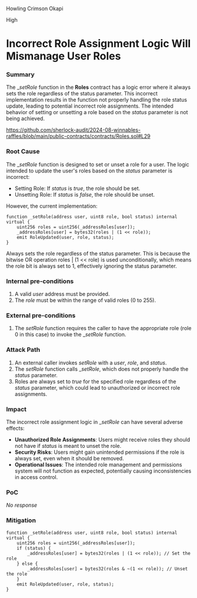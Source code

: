 Howling Crimson Okapi

High

# Incorrect Role Assignment Logic Will Mismanage User Roles

### Summary

The __setRole_ function in the **Roles** contract has a logic error where it always sets the role regardless of the status parameter. This incorrect implementation results in the function not properly handling the role status update, leading to potential incorrect role assignments. The intended behavior of setting or unsetting a role based on the _status_ parameter is not being achieved.

https://github.com/sherlock-audit/2024-08-winnables-raffles/blob/main/public-contracts/contracts/Roles.sol#L29

### Root Cause

The __setRole_ function is designed to set or unset a role for a user. The logic intended to update the user's roles based on the _status_ parameter is incorrect:


- Setting Role: If _status_ is _true_, the role should be set.
- Unsetting Role: If _status_ is _false_, the role should be unset.

However, the current implementation:

```solidity
function _setRole(address user, uint8 role, bool status) internal virtual {
    uint256 roles = uint256(_addressRoles[user]);
    _addressRoles[user] = bytes32(roles | (1 << role));
    emit RoleUpdated(user, role, status);
}
```

Always sets the role regardless of the status parameter. This is because the bitwise OR operation roles | (1 << role) is used unconditionally, which means the role bit is always set to 1, effectively ignoring the status parameter.

### Internal pre-conditions

1. A valid _user_ address must be provided.
2. The _role_ must be within the range of valid roles (0 to 255).

### External pre-conditions

1. The _setRole_ function requires the caller to have the appropriate role (role 0 in this case) to invoke the __setRole_ function.

### Attack Path

1. An external caller invokes _setRole_ with a _user_, _role_, and _status_.
2. The _setRole_ function calls __setRole_, which does not properly handle the _status_ parameter.
3. Roles are always set to _true_ for the specified role regardless of the _status_ parameter, which could lead to unauthorized or incorrect role assignments.

### Impact

The incorrect role assignment logic in __setRole_ can have several adverse effects:

- **Unauthorized Role Assignments**: Users might receive roles they should not have if _status_ is meant to unset the role.
- **Security Risks**: Users might gain unintended permissions if the role is always set, even when it should be removed.
- **Operational Issues**: The intended role management and permissions system will not function as expected, potentially causing inconsistencies in access control.

### PoC

_No response_

### Mitigation
```solidity
function _setRole(address user, uint8 role, bool status) internal virtual {
    uint256 roles = uint256(_addressRoles[user]);
    if (status) {
        _addressRoles[user] = bytes32(roles | (1 << role)); // Set the role
    } else {
        _addressRoles[user] = bytes32(roles & ~(1 << role)); // Unset the role
    }
    emit RoleUpdated(user, role, status);
}
```